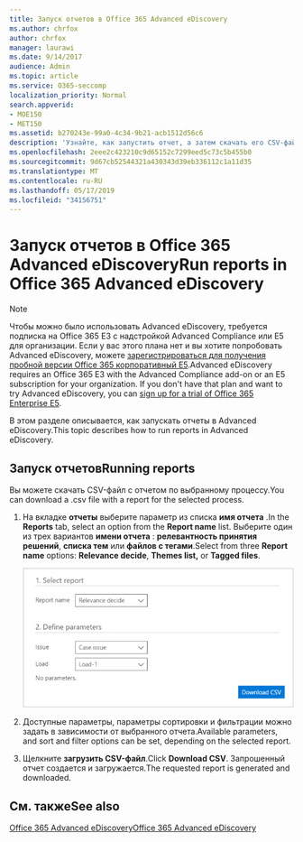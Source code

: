 ```yaml
---
title: Запуск отчетов в Office 365 Advanced eDiscovery
ms.author: chrfox
author: chrfox
manager: laurawi
ms.date: 9/14/2017
audience: Admin
ms.topic: article
ms.service: O365-seccomp
localization_priority: Normal
search.appverid:
- MOE150
- MET150
ms.assetid: b270243e-99a0-4c34-9b21-acb1512d56c6
description: 'Узнайте, как запустить отчет, а затем скачать его CSV-файл в Office 365 Advanced eDiscovery.  '
ms.openlocfilehash: 2eee2c423210c9d65152c7299eed5c73c5b455b0
ms.sourcegitcommit: 9d67cb52544321a430343d39eb336112c1a11d35
ms.translationtype: MT
ms.contentlocale: ru-RU
ms.lasthandoff: 05/17/2019
ms.locfileid: "34156751"
---
```

# <a name="run-reports-in-office-365-advanced-ediscovery"></a><span data-ttu-id="b5722-103">Запуск отчетов в Office 365 Advanced eDiscovery</span><span class="sxs-lookup"><span data-stu-id="b5722-103">Run reports in Office 365 Advanced eDiscovery</span></span>

> [!NOTE]
> <span data-ttu-id="b5722-p101">Чтобы можно было использовать Advanced eDiscovery, требуется подписка на Office 365 E3 с надстройкой Advanced Compliance или E5 для организации. Если у вас этого плана нет и вы хотите попробовать Advanced eDiscovery, можете [зарегистрироваться для получения пробной версии Office 365 корпоративный E5](https://go.microsoft.com/fwlink/p/?LinkID=698279).</span><span class="sxs-lookup"><span data-stu-id="b5722-p101">Advanced eDiscovery requires an Office 365 E3 with the Advanced Compliance add-on or an E5 subscription for your organization. If you don't have that plan and want to try Advanced eDiscovery, you can [sign up for a trial of Office 365 Enterprise E5](https://go.microsoft.com/fwlink/p/?LinkID=698279).</span></span> 
  
<span data-ttu-id="b5722-106">В этом разделе описывается, как запускать отчеты в Advanced eDiscovery.</span><span class="sxs-lookup"><span data-stu-id="b5722-106">This topic describes how to run reports in Advanced eDiscovery.</span></span>
  
## <a name="running-reports"></a><span data-ttu-id="b5722-107">Запуск отчетов</span><span class="sxs-lookup"><span data-stu-id="b5722-107">Running reports</span></span>

<span data-ttu-id="b5722-108">Вы можете скачать CSV-файл с отчетом по выбранному процессу.</span><span class="sxs-lookup"><span data-stu-id="b5722-108">You can download a .csv file with a report for the selected process.</span></span>
  
1. <span data-ttu-id="b5722-109">На вкладке **отчеты** выберите параметр из списка **имя отчета** .</span><span class="sxs-lookup"><span data-stu-id="b5722-109">In the **Reports** tab, select an option from the **Report name** list.</span></span> <span data-ttu-id="b5722-110">Выберите один из трех вариантов **имени отчета** : **релевантность принятия решений**, **списка тем** или **файлов с тегами**.</span><span class="sxs-lookup"><span data-stu-id="b5722-110">Select from three **Report name** options: **Relevance decide**, **Themes list,** or **Tagged files**.</span></span>
    
    ![Отчеты с аналитическими сведениями по обнаружению электронных данных](media/f16aee7a-508f-4acc-99bc-a2c8dec01312.png)
  
2. <span data-ttu-id="b5722-112">Доступные параметры, параметры сортировки и фильтрации можно задать в зависимости от выбранного отчета.</span><span class="sxs-lookup"><span data-stu-id="b5722-112">Available parameters, and sort and filter options can be set, depending on the selected report.</span></span> 
    
3. <span data-ttu-id="b5722-113">Щелкните **загрузить CSV-файл**.</span><span class="sxs-lookup"><span data-stu-id="b5722-113">Click **Download CSV**.</span></span> <span data-ttu-id="b5722-114">Запрошенный отчет создается и загружается.</span><span class="sxs-lookup"><span data-stu-id="b5722-114">The requested report is generated and downloaded.</span></span>
    
## <a name="see-also"></a><span data-ttu-id="b5722-115">См. также</span><span class="sxs-lookup"><span data-stu-id="b5722-115">See also</span></span>

[<span data-ttu-id="b5722-116">Office 365 Advanced eDiscovery</span><span class="sxs-lookup"><span data-stu-id="b5722-116">Office 365 Advanced eDiscovery</span></span>](office-365-advanced-ediscovery.md)

